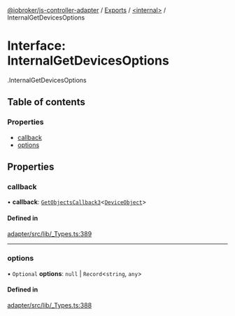 [@iobroker/js-controller-adapter](../README.md) / [Exports](../modules.md) / [<internal\>](../modules/internal_.md) / InternalGetDevicesOptions

# Interface: InternalGetDevicesOptions

[<internal>](../modules/internal_.md).InternalGetDevicesOptions

## Table of contents

### Properties

- [callback](internal_.InternalGetDevicesOptions.md#callback)
- [options](internal_.InternalGetDevicesOptions.md#options)

## Properties

### callback

• **callback**: [`GetObjectsCallback3`](../modules/internal_.md#getobjectscallback3)<[`DeviceObject`](internal_.DeviceObject.md)\>

#### Defined in

[adapter/src/lib/_Types.ts:389](https://github.com/ioBroker/ioBroker.js-controller/blob/33bf0c0e/packages/adapter/src/lib/_Types.ts#L389)

___

### options

• `Optional` **options**: ``null`` \| `Record`<`string`, `any`\>

#### Defined in

[adapter/src/lib/_Types.ts:388](https://github.com/ioBroker/ioBroker.js-controller/blob/33bf0c0e/packages/adapter/src/lib/_Types.ts#L388)

